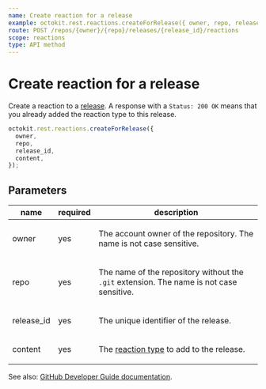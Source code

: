 ```yaml
---
name: Create reaction for a release
example: octokit.rest.reactions.createForRelease({ owner, repo, release_id, content })
route: POST /repos/{owner}/{repo}/releases/{release_id}/reactions
scope: reactions
type: API method
---
```


# Create reaction for a release

Create a reaction to a [release](https://docs.github.com/rest/reference/repos#releases). A response with a `Status: 200 OK` means that you already added the reaction type to this release.

```js
octokit.rest.reactions.createForRelease({
  owner,
  repo,
  release_id,
  content,
});
```

## Parameters

<table>
  <thead>
    <tr>
      <th>name</th>
      <th>required</th>
      <th>description</th>
    </tr>
  </thead>
  <tbody>
    <tr><td>owner</td><td>yes</td><td>

The account owner of the repository. The name is not case sensitive.

</td></tr>
<tr><td>repo</td><td>yes</td><td>

The name of the repository without the `.git` extension. The name is not case sensitive.

</td></tr>
<tr><td>release_id</td><td>yes</td><td>

The unique identifier of the release.

</td></tr>
<tr><td>content</td><td>yes</td><td>

The [reaction type](https://docs.github.com/rest/reference/reactions#reaction-types) to add to the release.

</td></tr>
  </tbody>
</table>

See also: [GitHub Developer Guide documentation](https://docs.github.com/rest/reference/reactions/#create-reaction-for-a-release).
